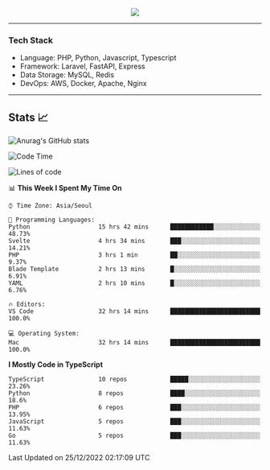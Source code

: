 <p align="center">
  <a href="https://github.com/jin-wk">
    <img src="https://hits.seeyoufarm.com/api/count/incr/badge.svg?url=https%3A%2F%2Fgithub.com%2Fjin-wk&count_bg=%23C83D75&title_bg=%23555555&icon=&icon_color=%23E7E7E7&title=Hits&edge_flat=false"/>
  </a>
</p>

---

### Tech Stack
  - Language: PHP, Python, Javascript, Typescript
  - Framework: Laravel, FastAPI, Express
  - Data Storage: MySQL, Redis
  - DevOps: AWS, Docker, Apache, Nginx

---

## Stats 📈
  
![Anurag's GitHub stats](https://github-readme-stats.vercel.app/api?username=jin-wk&show_icons=true&count_private=true&theme=dracula)


<!--START_SECTION:waka-->
![Code Time](http://img.shields.io/badge/Code%20Time-346%20hrs%203%20mins-blue)

![Lines of code](https://img.shields.io/badge/From%20Hello%20World%20I%27ve%20Written-206%20Thousand%20lines%20of%20code-blue)

📊 **This Week I Spent My Time On** 

```text
⌚︎ Time Zone: Asia/Seoul

💬 Programming Languages: 
Python                   15 hrs 42 mins      ████████████░░░░░░░░░░░░░   48.73% 
Svelte                   4 hrs 34 mins       ███░░░░░░░░░░░░░░░░░░░░░░   14.21% 
PHP                      3 hrs 1 min         ██░░░░░░░░░░░░░░░░░░░░░░░   9.37% 
Blade Template           2 hrs 13 mins       █░░░░░░░░░░░░░░░░░░░░░░░░   6.91% 
YAML                     2 hrs 10 mins       █░░░░░░░░░░░░░░░░░░░░░░░░   6.76%

🔥 Editors: 
VS Code                  32 hrs 14 mins      █████████████████████████   100.0%

💻 Operating System: 
Mac                      32 hrs 14 mins      █████████████████████████   100.0%

```

**I Mostly Code in TypeScript** 

```text
TypeScript               10 repos            █████░░░░░░░░░░░░░░░░░░░░   23.26% 
Python                   8 repos             ████░░░░░░░░░░░░░░░░░░░░░   18.6% 
PHP                      6 repos             ███░░░░░░░░░░░░░░░░░░░░░░   13.95% 
JavaScript               5 repos             ███░░░░░░░░░░░░░░░░░░░░░░   11.63% 
Go                       5 repos             ███░░░░░░░░░░░░░░░░░░░░░░   11.63%

```



 Last Updated on 25/12/2022 02:17:09 UTC
<!--END_SECTION:waka-->
